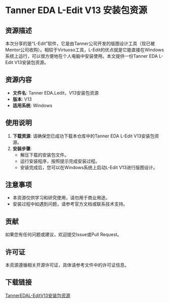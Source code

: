 # Tanner EDA L-Edit V13 安装包资源

## 资源描述

本次分享的是“L-Edit”软件，它是由Tanner公司开发的版图设计工具（现已被Mentor公司收购）。相较于Virtuoso工具，L-Edit的优点就是它能直接在Windows系统上运行，可以很方便地在个人电脑中安装使用。本文提供一份Tanner EDA L-Edit V13安装包资源。

## 资源内容

- **文件名**: Tanner EDA.Ledit，V13安装包资源
- **版本**: V13
- **适用系统**: Windows

## 使用说明

1. **下载资源**: 请确保您已成功下载本仓库中的Tanner EDA L-Edit V13安装包资源。
2. **安装步骤**:
   - 解压下载的安装包文件。
   - 运行安装程序，按照提示完成安装过程。
   - 安装完成后，您可以在Windows系统上启动L-Edit V13进行版图设计。

## 注意事项

- 本资源仅供学习和研究使用，请勿用于商业用途。
- 安装过程中如遇到问题，请参考官方文档或联系技术支持。

## 贡献

如果您有任何问题或建议，欢迎提交Issue或Pull Request。

## 许可证

本资源遵循相关开源许可证，具体请参考文件中的许可证信息。

## 下载链接

[TannerEDAL-EditV13安装包资源](https://pan.quark.cn/s/51db7103b02c)